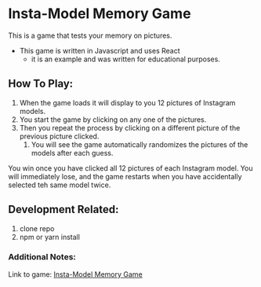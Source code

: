 # Insta-Model Memory Game
This is a game that tests your memory on pictures.

* This game is written in Javascript and uses React
    * it is an example and was written for educational purposes.


## How To Play:
1. When the game loads it will display to you 12 pictures of Instagram models.
1. You start the game by clicking on any one of the pictures.
1. Then you repeat the process by clicking on a different picture of the previous picture clicked.
    1. You will see the game automatically randomizes the pictures of the models after each guess.

You win once you have clicked all 12 pictures of each Instagram model.
You will immediately lose, and the game restarts when you have accidentally selected teh same model twice.


## Development Related:
1. clone repo
1. npm or yarn install


### Additional Notes:
Link to game:
[Insta-Model Memory Game](https://zdman135.github.io/clickyGame/)
